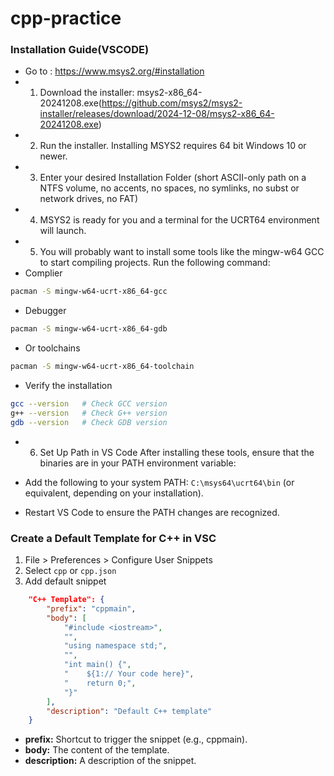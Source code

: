 # cpp-practice

### Installation Guide(VSCODE)

- Go to : https://www.msys2.org/#installation
- 1.  Download the installer: msys2-x86_64-20241208.exe(https://github.com/msys2/msys2-installer/releases/download/2024-12-08/msys2-x86_64-20241208.exe)
- 2.  Run the installer. Installing MSYS2 requires 64 bit Windows 10 or newer.
- 3.  Enter your desired Installation Folder (short ASCII-only path on a NTFS volume, no accents, no spaces, no symlinks, no subst or network drives, no FAT)
- 4.  MSYS2 is ready for you and a terminal for the UCRT64 environment will launch.
- 5.  You will probably want to install some tools like the mingw-w64 GCC to start compiling projects. Run the following command:
- Complier

```bash
pacman -S mingw-w64-ucrt-x86_64-gcc
```

- Debugger

```bash
pacman -S mingw-w64-ucrt-x86_64-gdb
```

- Or toolchains

```bash
pacman -S mingw-w64-ucrt-x86_64-toolchain
```

- Verify the installation

```bash
gcc --version   # Check GCC version
g++ --version   # Check G++ version
gdb --version   # Check GDB version
```

- 6. Set Up Path in VS Code
     After installing these tools, ensure that the binaries are in your PATH environment variable:

- Add the following to your system PATH: `C:\msys64\ucrt64\bin` (or equivalent, depending on your installation).
- Restart VS Code to ensure the PATH changes are recognized.

### Create a Default Template for C++ in VSC

1. File > Preferences > Configure User Snippets
2. Select `cpp` or `cpp.json`
3. Add default snippet

```json
    "C++ Template": {
        "prefix": "cppmain",
        "body": [
            "#include <iostream>",
            "",
            "using namespace std;",
            "",
            "int main() {",
            "    ${1:// Your code here}",
            "    return 0;",
            "}"
        ],
        "description": "Default C++ template"
    }
```

- **prefix:** Shortcut to trigger the snippet (e.g., cppmain).
- **body:** The content of the template.
- **description:** A description of the snippet.
